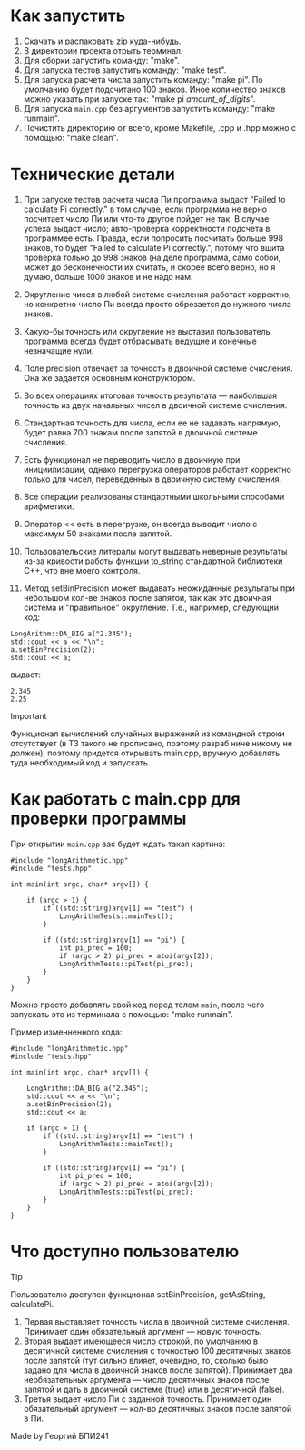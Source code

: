 # Как запустить

  1) Скачать и распаковать zip куда-нибудь.
  2) В директории проекта отрыть терминал.
  3) Для сборки запустить команду: "make".
  4) Для запуска тестов запустить команду: "make test".
  5) Для запуска расчета числа запустить команду: "make pi". По умолчанию будет подсчитано 100 знаков.
     Иное количество знаков можно указать при запуске так: "make pi *amount_of_digits*".
  6) Для запуска `main.cpp` без аргументов запустить команду: "make runmain".
  7) Почистить директорию от всего, кроме Makefile, .cpp и .hpp можно с помощью: "make clean".

# Технические детали

1) При запуске тестов расчета числа Пи программа выдаст "Failed to calculate Pi correctly." в том случае, если программа не верно посчитает число Пи или что-то другое пойдет не так. В случае успеха выдаст число; авто-проверка корректности подсчета в программее есть. Правда, если попросить посчитать больше 998 знаков, то будет "Failed to calculate Pi correctly.", потому что вшита проверка только до 998 знаков (на деле программа, само собой, может до бесконечности их считать, и скорее всего верно, но я думаю, больше 1000 знаков и не надо нам.

2) Округление чисел в любой системе счисления работает корректно, но конкретно число Пи всегда просто обрезается до нужного числа знаков.

3) Какую-бы точность или округление не выставил пользователь, программа всегда будет отбрасывать ведущие и конечные незначащие нули.

4) Поле precision отвечает за точность в двоичной системе счисления. Она же задается основным конструктором.

5) Во всех операциях итоговая точность результата — наибольшая точность из двух начальных чисел в двоичной системе счисления.

6) Стандартная точность для числа, если ее не задавать напрямую, будет равна 700 знакам после запятой в двоичной системе счисления.

7) Есть функционал не переводить число в двоичную при инициилизации, однако перегрузка операторов работает корректно только для чисел, переведенных в двоичную систему счисления.

8) Все операции реализованы стандартными школьными способами арифметики.

9) Оператор << есть в перегрузке, он всегда выводит число с максимум 50 знаками после запятой.

10) Пользовательские литералы могут выдавать неверные результаты из-за кривости работы функции to_string стандартной библиотеки С++, что вне моего контроля.

11) Метод setBinPrecision может выдавать неожиданные результаты при небольшом кол-ве знаков после запятой, так как это двоичная система и "правильное" округление. Т.е., например, следующий код:
```
LongArithm::DA_BIG a("2.345");
std::cout << a << "\n";
a.setBinPrecision(2);
std::cout << a;
```
выдаст:
```
2.345
2.25
```

> [!IMPORTANT]
> Функционал вычислений случайных выражений из командной строки отсутствует (в ТЗ такого не прописано, поэтому разраб ниче никому не должен), поэтому придется открывать main.cpp, вручную добавлять туда необходимый код и запускать.

# Как работать с main.cpp для проверки программы

При открытии `main.cpp` вас будет ждать такая картина:
```
#include "longArithmetic.hpp"
#include "tests.hpp"

int main(int argc, char* argv[]) {
    
    if (argc > 1) {
        if ((std::string)argv[1] == "test") {
            LongArithmTests::mainTest();
        }
        
        if ((std::string)argv[1] == "pi") {
            int pi_prec = 100;
            if (argc > 2) pi_prec = atoi(argv[2]);
            LongArithmTests::piTest(pi_prec);
        }
    }
}
```

Можно просто добавлять свой код перед телом `main`, после чего запускать это из терминала с помощью: "make runmain".

Пример изменненного кода:
```
#include "longArithmetic.hpp"
#include "tests.hpp"

int main(int argc, char* argv[]) {

    LongArithm::DA_BIG a("2.345");
    std::cout << a << "\n";
    a.setBinPrecision(2);
    std::cout << a;

    if (argc > 1) {
        if ((std::string)argv[1] == "test") {
            LongArithmTests::mainTest();
        }
        
        if ((std::string)argv[1] == "pi") {
            int pi_prec = 100;
            if (argc > 2) pi_prec = atoi(argv[2]);
            LongArithmTests::piTest(pi_prec);
        }
    }
}
```

# Что доступно пользователю
> [!TIP]
> Пользователю доступен функционал setBinPrecision, getAsString, calculatePi.

1) Первая выставляет точность числа в двоичной системе счисления. Принимает один обязательный аргумент — новую точность.
2) Вторая выдает имеющееся число строкой, по умолчанию в десятичной системе счисления с точностью 100 десятичных знаков после запятой (тут сильно влияет, очевидно, то, сколько было задано для числа в двоичной знаков после запятой). Принимает два необязательных аргумента — число десятичных знаков после запятой и дать в двоичной системе (true) или в десятичной (false).
3) Третья выдает число Пи с заданной точность. Принимает один обязательный аргумент — кол-во десятичных знаков после запятой в Пи.


Made by Георгий БПИ241
